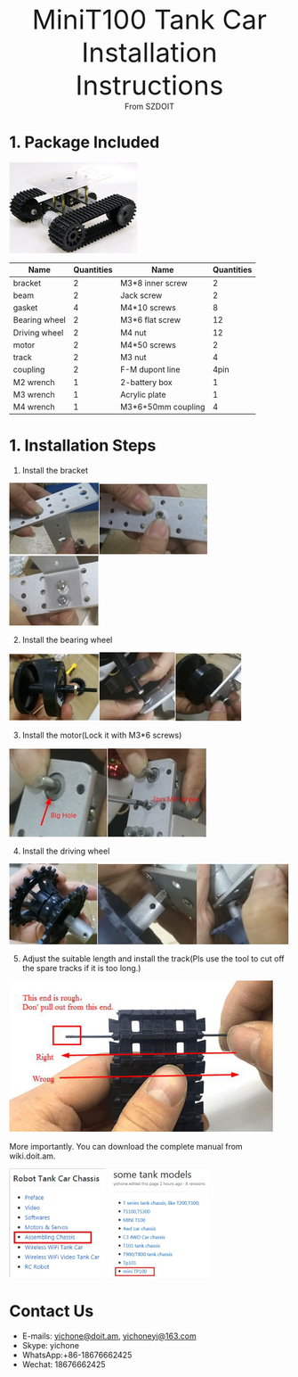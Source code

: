 <center><font size=10> MiniT100 Tank Car Installation Instructions </center></font>
<center> From SZDOIT</center>

# 1. Package Included

**![img](wps1.jpg)**

| Name          | Quantities | Name               | Quantities |
| ------------- | ---------- | ------------------ | ---------- |
| bracket       | 2          | M3*8 inner screw   | 2          |
| beam          | 2          | Jack screw         | 2          |
| gasket        | 4          | M4*10 screws       | 8          |
| Bearing wheel | 2          | M3*6 flat screw    | 12         |
| Driving wheel | 2          | M4 nut             | 12         |
| motor         | 2          | M4*50 screws       | 2          |
| track         | 2          | M3 nut             | 4          |
| coupling      | 2          | F-M dupont line    | 4pin       |
| M2 wrench     | 1          | 2-battery box      | 1          |
| M3 wrench     | 1          | Acrylic plate      | 1          |
| M4 wrench     | 1          | M3*6+50mm coupling | 4          |

# 1. Installation Steps

1) Install the bracket

![img](wps2.jpg)![img](wps3.jpg)![img](wps4.jpg) 

2) Install the bearing wheel

![img](wps5.jpg)![img](wps6.jpg)![img](wps7.jpg) 

3) Install the motor(Lock it with M3*6 screws)

![img](wps8.jpg)![img](wps9.jpg) 

4) Install the driving wheel

![img](wps10.jpg)![img](wps11.jpg)![img](wps12.jpg) 

5) Adjust the suitable length and install the track(Pls use the tool to cut off the spare tracks if it is too long.)

![img](wps13.png) 

More importantly. You can download the complete manual from wiki.doit.am.

![img](wps14.jpg)   ![img](wps15.jpg)

# Contact Us

- E-mails: [yichone@doit.am](mailto:yichone@doit.am), [yichoneyi@163.com](mailto:yichoneyi@163.com)
- Skype: yichone
- WhatsApp:+86-18676662425
- Wechat: 18676662425